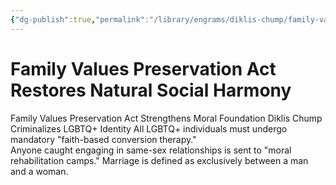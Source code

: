 ```yaml
---
{"dg-publish":true,"permalink":"/library/engrams/diklis-chump/family-values-preservation-act-restores-natural-social-harmony/","tags":["DC/Racism","DC/AS1"]}
---
```


# Family Values Preservation Act Restores Natural Social Harmony
Family Values Preservation Act Strengthens Moral Foundation
Diklis Chump Criminalizes LGBTQ+ Identity
All LGBTQ+ individuals must undergo mandatory "faith-based conversion therapy."  
Anyone caught engaging in same-sex relationships is sent to "moral rehabilitation camps."
Marriage is defined as exclusively between a man and a woman.
